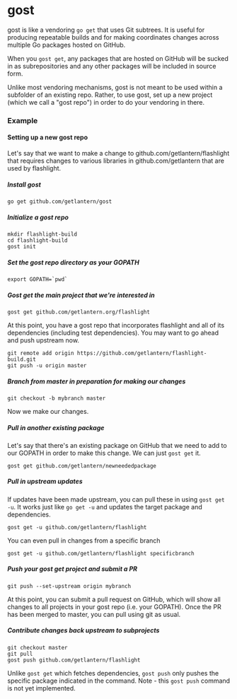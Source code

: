 gost
==========
gost is like a vendoring `go get` that uses Git subtrees. It is useful for
producing repeatable builds and for making coordinates changes across multiple
Go packages hosted on GitHub.

When you `gost get`, any packages that are hosted on GitHub will be sucked in as
subrepositories and any other packages will be included in source form.

Unlike most vendoring mechanisms, gost is not meant to be used within a
subfolder of an existing repo. Rather, to use gost, set up a new project (which
we call a "gost repo") in order to do your vendoring in there.

### Example

#### Setting up a new gost repo

Let's say that we want to make a change to github.com/getlantern/flashlight that
requires changes to various libraries in github.com/getlantern that are used by
flashlight.

##### Install gost

```
go get github.com/getlantern/gost
```

##### Initialize a gost repo

```
mkdir flashlight-build
cd flashlight-build
gost init
```

##### Set the gost repo directory as your GOPATH

```
export GOPATH=`pwd`
```

##### Gost get the main project that we're interested in

```
gost get github.com/getlantern.org/flashlight
```

At this point, you have a gost repo that incorporates flashlight and all of
its dependencies (including test dependencies). You may want to go ahead and
push upstream now.

```
git remote add origin https://github.com/getlantern/flashlight-build.git
git push -u origin master
```

##### Branch from master in preparation for making our changes

```
git checkout -b mybranch master
```

Now we make our changes.

##### Pull in another existing package

Let's say that there's an existing package on GitHub that we need to add to our
GOPATH in order to make this change. We can just `gost get` it.

```
gost get github.com/getlantern/newneededpackage
```

##### Pull in upstream updates

If updates have been made upstream, you can pull these in using `gost get -u`.
It works just like `go get -u` and updates the target package and dependencies.

```
gost get -u github.com/getlantern/flashlight
```

You can even pull in changes from a specific branch

```
gost get -u github.com/getlantern/flashlight specificbranch
```

##### Push your gost get project and submit a PR

```
git push --set-upstream origin mybranch
```

At this point, you can submit a pull request on GitHub, which will show all
changes to all projects in your gost repo (i.e. your GOPATH). Once the PR has
been merged to master, you can pull using git as usual.

##### Contribute changes back upstream to subprojects

```
git checkout master
git pull
gost push github.com/getlantern/flashlight
```

Unlike `gost get` which fetches dependencies, `gost push` only pushes the
specific package indicated in the command.
Note - this `gost push` command is not yet implemented.